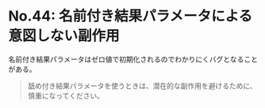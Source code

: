 # No.44: 名前付き結果パラメータによる意図しない副作用

名前付き結果パラメータはゼロ値で初期化されるのでわかりにくバグとなることがある。

> 舐め付き結果パラメータを使うときは、潜在的な副作用を避けるために、慎重になってください。
